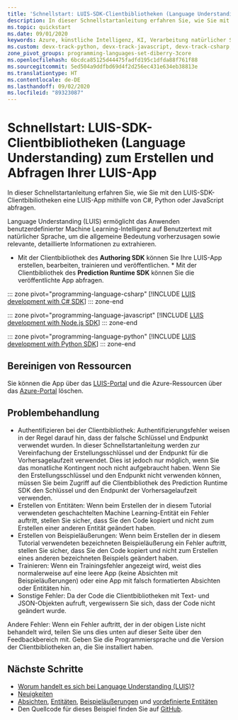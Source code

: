 ```yaml
---
title: 'Schnellstart: LUIS-SDK-Clientbibliotheken (Language Understanding)'
description: In dieser Schnellstartanleitung erfahren Sie, wie Sie mit den LUIS-SDK-Clientbibiliotheken eine LUIS-App mithilfe von C#, Python oder JavaScript abfragen.
ms.topic: quickstart
ms.date: 09/01/2020
keywords: Azure, künstliche Intelligenz, KI, Verarbeitung natürlicher Sprache, NLP, Verstehen natürlicher Sprache, NLU, KI-Konversation, Konversations-KI, KI Chatbot, Chatbot Maker, LUIS, NLP KI, LUIS KI, Azure LUIS, natürliche Sprache verstehen
ms.custom: devx-track-python, devx-track-javascript, devx-track-csharp, cog-serv-seo-aug-2020
zone_pivot_groups: programming-languages-set-diberry-3core
ms.openlocfilehash: 6bcdca85125d44475fadfd195c1dfda88f761f88
ms.sourcegitcommit: 5ed504a9ddfbd69d4f2d256ec431e634eb38813e
ms.translationtype: HT
ms.contentlocale: de-DE
ms.lasthandoff: 09/02/2020
ms.locfileid: "89323087"
---
```

# <a name="quickstart-language-understanding-luis-sdk-client-libraries-to-create-and-query-your-luis-app"></a>Schnellstart: LUIS-SDK-Clientbibliotheken (Language Understanding) zum Erstellen und Abfragen Ihrer LUIS-App

In dieser Schnellstartanleitung erfahren Sie, wie Sie mit den LUIS-SDK-Clientbibiliotheken eine LUIS-App mithilfe von C#, Python oder JavaScript abfragen.

Language Understanding (LUIS) ermöglicht das Anwenden benutzerdefinierter Machine Learning-Intelligenz auf Benutzertext mit natürlicher Sprache, um die allgemeine Bedeutung vorherzusagen sowie relevante, detaillierte Informationen zu extrahieren.

* Mit der Clientbibliothek des **Authoring SDK** können Sie Ihre LUIS-App erstellen, bearbeiten, trainieren und veröffentlichen. * Mit der Clientbibliothek des **Prediction Runtime SDK** können Sie die veröffentlichte App abfragen.

::: zone pivot="programming-language-csharp"
[!INCLUDE [LUIS development with C# SDK](./includes/sdk-csharp.md)]
::: zone-end

::: zone pivot="programming-language-javascript"
[!INCLUDE [LUIS development with Node.js SDK](./includes/sdk-nodejs.md)]
::: zone-end

::: zone pivot="programming-language-python"
[!INCLUDE [LUIS development with Python SDK](./includes/sdk-python.md)]
::: zone-end

## <a name="clean-up-resources"></a>Bereinigen von Ressourcen

Sie können die App über das [LUIS-Portal](https://www.luis.ai) und die Azure-Ressourcen über das [Azure-Portal](https://portal.azure.com/) löschen.

## <a name="troubleshooting"></a>Problembehandlung

* Authentifizieren bei der Clientbibliothek: Authentifizierungsfehler weisen in der Regel darauf hin, dass der falsche Schlüssel und Endpunkt verwendet wurden. In dieser Schnellstartanleitung werden zur Vereinfachung der Erstellungsschlüssel und der Endpunkt für die Vorhersagelaufzeit verwendet. Dies ist jedoch nur möglich, wenn Sie das monatliche Kontingent noch nicht aufgebraucht haben. Wenn Sie den Erstellungsschlüssel und den Endpunkt nicht verwenden können, müssen Sie beim Zugriff auf die Clientbibliothek des Prediction Runtime SDK den Schlüssel und den Endpunkt der Vorhersagelaufzeit verwenden.
* Erstellen von Entitäten: Wenn beim Erstellen der in diesem Tutorial verwendeten geschachtelten Machine Learning-Entität ein Fehler auftritt, stellen Sie sicher, dass Sie den Code kopiert und nicht zum Erstellen einer anderen Entität geändert haben.
* Erstellen von Beispieläußerungen: Wenn beim Erstellen der in diesem Tutorial verwendeten bezeichneten Beispieläußerung ein Fehler auftritt, stellen Sie sicher, dass Sie den Code kopiert und nicht zum Erstellen eines anderen bezeichneten Beispiels geändert haben.
* Trainieren: Wenn ein Trainingsfehler angezeigt wird, weist dies normalerweise auf eine leere App (keine Absichten mit Beispieläußerungen) oder eine App mit falsch formatierten Absichten oder Entitäten hin.
* Sonstige Fehler: Da der Code die Clientbibliotheken mit Text- und JSON-Objekten aufruft, vergewissern Sie sich, dass der Code nicht geändert wurde.

Andere Fehler: Wenn ein Fehler auftritt, der in der obigen Liste nicht behandelt wird, teilen Sie uns dies unten auf dieser Seite über den Feedbackbereich mit. Geben Sie die Programmiersprache und die Version der Clientbibliotheken an, die Sie installiert haben. 

## <a name="next-steps"></a>Nächste Schritte

* [Worum handelt es sich bei Language Understanding (LUIS)?](what-is-luis.md)
* [Neuigkeiten](whats-new.md)
* [Absichten](luis-concept-intent.md), [Entitäten](luis-concept-entity-types.md), [Beispieläußerungen](luis-concept-utterance.md) und [vordefinierte Entitäten](luis-reference-prebuilt-entities.md)
* Den Quellcode für dieses Beispiel finden Sie auf [GitHub](https://github.com/Azure-Samples/cognitive-services-quickstart-code).
